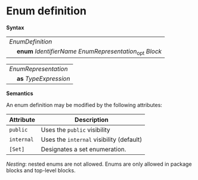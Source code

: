 # Enum definition

**Syntax**

<table>
    <tr>
        <td colspan="2"><i>EnumDefinition</i></td>
    </tr>
    <tr>
        <td>&nbsp;</td><td><b>enum</b> <i>IdentifierName</i> <i>EnumRepresentation</i><sub>opt</sub> <i>Block</i></td>
    </tr>
</table>

<table>
    <tr>
        <td colspan="2"><i>EnumRepresentation</i></td>
    </tr>
    <tr>
        <td>&nbsp;</td><td><b>as</b> <i>TypeExpression</i></td>
    </tr>
</table>

**Semantics**

An enum definition may be modified by the following attributes:

| Attribute       | Description |
| --------------- | ----------- |
| `public`        | Uses the `public` visibility |
| `internal`      | Uses the `internal` visibility (default) |
| `[Set]`         | Designates a set enumeration. |

*Nesting*: nested enums are not allowed. Enums are only allowed in package blocks and top-level blocks.